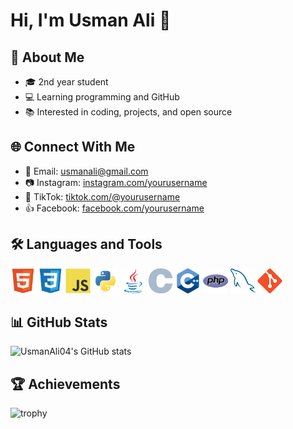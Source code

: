 # Hi, I'm Usman Ali 👋

## 🚀 About Me
- 🎓 2nd year student  
- 💻 Learning programming and GitHub  
- 📚 Interested in coding, projects, and open source  

## 🌐 Connect With Me
- 📧 Email: [usmanali@gmail.com](mailto:usmanali@gmail.com)  
- 📷 Instagram: [instagram.com/yourusername](https://instagram.com/yourusername)  
- 🎥 TikTok: [tiktok.com/@yourusername](https://tiktok.com/@yourusername)  
- 👍 Facebook: [facebook.com/yourusername](https://facebook.com/yourusername)  

## 🛠️ Languages and Tools
<p align="left"> 
  <img src="https://raw.githubusercontent.com/devicons/devicon/master/icons/html5/html5-original.svg" alt="html5" width="40" height="40"/> 
  <img src="https://raw.githubusercontent.com/devicons/devicon/master/icons/css3/css3-original.svg" alt="css3" width="40" height="40"/> 
  <img src="https://raw.githubusercontent.com/devicons/devicon/master/icons/javascript/javascript-original.svg" alt="javascript" width="40" height="40"/> 
  <img src="https://raw.githubusercontent.com/devicons/devicon/master/icons/python/python-original.svg" alt="python" width="40" height="40"/> 
  <img src="https://raw.githubusercontent.com/devicons/devicon/master/icons/java/java-original.svg" alt="java" width="40" height="40"/> 
  <img src="https://raw.githubusercontent.com/devicons/devicon/master/icons/c/c-original.svg" alt="c" width="40" height="40"/> 
  <img src="https://raw.githubusercontent.com/devicons/devicon/master/icons/cplusplus/cplusplus-original.svg" alt="cplusplus" width="40" height="40"/> 
  <img src="https://raw.githubusercontent.com/devicons/devicon/master/icons/php/php-original.svg" alt="php" width="40" height="40"/> 
  <img src="https://raw.githubusercontent.com/devicons/devicon/master/icons/mysql/mysql-original.svg" alt="mysql" width="40" height="40"/> 
  <img src="https://raw.githubusercontent.com/devicons/devicon/master/icons/git/git-original.svg" alt="git" width="40" height="40"/> 
</p>

## 📊 GitHub Stats
![UsmanAli04's GitHub stats](https://github-readme-stats.vercel.app/api?username=UsmanAli04&show_icons=true&theme=radical)

## 🏆 Achievements
![trophy](https://github-profile-trophy.vercel.app/?username=UsmanAli04&theme=onedark)
